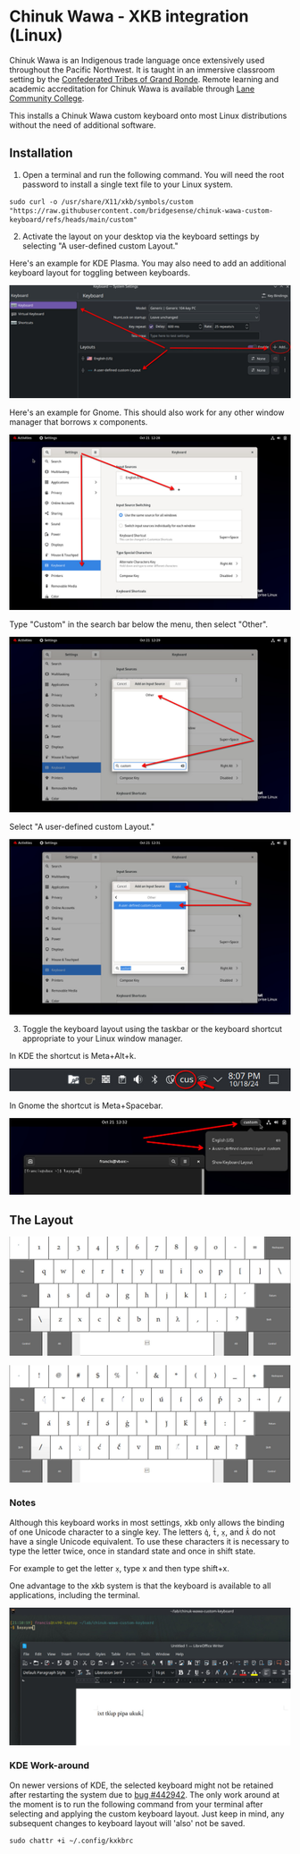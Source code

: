# Chinuk Wawa - XKB integration (Linux)

Chinuk Wawa is an Indigenous trade language once extensively used throughout the Pacific Northwest. It is taught in an immersive classroom setting by the [Confederated Tribes of Grand Ronde](https://www.grandronde.org/services/education/shawash-ili%CA%94i-skul/). Remote learning and academic accreditation for Chinuk Wawa is available through [Lane Community College](https://www.lanecc.edu/programs-academics/academic-departments/humanities-division/language-studies-department/chinuk-wawa).

This installs a Chinuk Wawa custom keyboard onto most Linux distributions without the need of additional software.

## Installation

1. Open a terminal and run the following command. You will need the root password to install a single text file to your Linux system.

```
sudo curl -o /usr/share/X11/xkb/symbols/custom "https://raw.githubusercontent.com/bridgesense/chinuk-wawa-custom-keyboard/refs/heads/main/custom"
```

2. Activate the layout on your desktop via the keyboard settings by selecting "A user-defined custom Layout."

Here's an example for KDE Plasma. You may also need to add an additional keyboard layout for toggling between keyboards.

![select layout](https://github.com/bridgesense/chinuk-wawa-custom-keyboard/blob/main/media/select_layout.jpeg?raw=true)

Here's an example for Gnome. This should also work for any other window manager that borrows x components.

![add keyboard layout](https://github.com/bridgesense/chinuk-wawa-custom-keyboard/blob/main/media/Gnome-01.jpeg?raw=true)

Type "Custom" in the search bar below the menu, then select "Other".

![type custom](https://github.com/bridgesense/chinuk-wawa-custom-keyboard/blob/main/media/Gnome-02.jpeg?raw=true)

Select "A user-defined custom Layout."

![select layout](https://github.com/bridgesense/chinuk-wawa-custom-keyboard/blob/main/media/Gnome-03.jpeg?raw=true)

3. Toggle the keyboard layout using the taskbar or the keyboard shortcut appropriate to your Linux window manager.

In KDE the shortcut is Meta+Alt+k.

![toggle keyboard](https://github.com/bridgesense/chinuk-wawa-custom-keyboard/blob/main/media/toggle_keyboard.jpeg?raw=true)

In Gnome the shortcut is Meta+Spacebar.

![toggle keyboard](https://github.com/bridgesense/chinuk-wawa-custom-keyboard/blob/main/media/Gnome-04.jpeg?raw=true)

## The Layout

![noramal state](https://github.com/bridgesense/chinuk-wawa-custom-keyboard/blob/main/media/cw_normal.jpeg?raw=true)

![shift state](https://github.com/bridgesense/chinuk-wawa-custom-keyboard/blob/main/media/cw_shift.jpeg?raw=true)

### Notes

Although this keyboard works in most settings, xkb only allows the binding of one Unicode character to a single key. The letters `q̓`, `t̓`, `x̣`, and `ƛ̓` do not have a single Unicode equivalent. To use these characters it is necessary to type the letter twice, once in standard state and once in shift state.

For example to get the letter `x̣`, type x and then type shift+x.

One advantage to the xkb system is that the keyboard is available to all applications, including the terminal.

![terminal example](https://github.com/bridgesense/chinuk-wawa-custom-keyboard/blob/main/media/terminal_example.jpeg?raw=true)

### KDE Work-around

On newer versions of KDE, the selected keyboard might not be retained after restarting the system due to [bug #442942](https://bugs.kde.org/show_bug.cgi?id=442942). The only work around at the moment is to run the following command from your terminal after selecting and applying the custom keyboard layout. Just keep in mind, any subsequent changes to keyboard layout will 'also' not be saved.

```
sudo chattr +i ~/.config/kxkbrc
```
